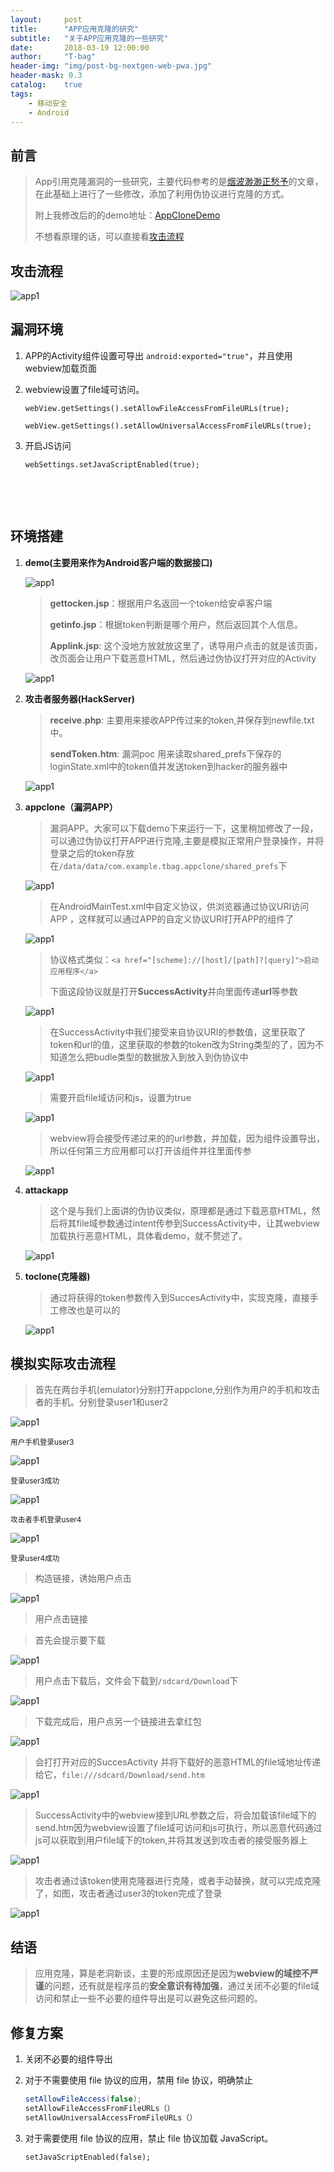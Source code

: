```yaml
---
layout:     post
title:      "APP应用克隆的研究"
subtitle:   "关于APP应用克隆的一些研究"
date:       2018-03-19 12:00:00
author:     "T-bag"
header-img: "img/post-bg-nextgen-web-pwa.jpg"
header-mask: 0.3
catalog:    true
tags:
    - 移动安全
    - Android
---
```


## 前言

>App引用克隆漏洞的一些研究，主要代码参考的是[烟波渺渺正愁予][1]的文章，在此基础上进行了一些修改，添加了利用伪协议进行克隆的方式。
>
>附上我修改后的的demo地址：[AppCloneDemo](https://github.com/Trex-tbag/AppCloneDemo)
>
>不想看原理的话，可以直接看[攻击流程](#build)

## 攻击流程

![app1](/img/in-post/appclone/app1.png)

## 漏洞环境

1. APP的Activity组件设置可导出 `android:exported="true"`，并且使用webview加载页面

2. webview设置了file域可访问。

   `webView.getSettings().setAllowFileAccessFromFileURLs(true);`  

   `webView.getSettings().setAllowUniversalAccessFromFileURLs(true);`

   [^注意]: 使用Android 7.0 Api 23的小米手机进行测试的时候，加载file域链接会显示**net::ERR_ACCESS_DENIDD**拒绝访问，使用api16系统的emulator则可以。

3. 开启JS访问

   `webSettings.setJavaScriptEnabled(true);`

   ​

   ​

## 环境搭建

1. **demo(主要用来作为Android客户端的数据接口)**

   ![app1](/img/in-post/appclone/app2.png)

   > **gettocken.jsp**：根据用户名返回一个token给安卓客户端
   >
   > **getinfo.jsp**：根据token判断是哪个用户，然后返回其个人信息。
   >
   > **Applink.jsp**: 这个没地方放就放这里了，诱导用户点击的就是该页面，改页面会让用户下载恶意HTML，然后通过伪协议打开对应的Activity

   ![app1](/img/in-post/appclone/app3.png)

2. **攻击者服务器(HackServer)**
   >**receive.php**: 主要用来接收APP传过来的token,并保存到newfile.txt中。
   >
   >**sendToken.htm**: 漏洞poc 用来读取shared_prefs下保存的loginState.xml中的token值并发送token到hacker的服务器中

   ![app1](/img/in-post/appclone/app4.png)

3. **appclone（漏洞APP）**

   >漏洞APP。大家可以下载demo下来运行一下，这里稍加修改了一段，可以通过伪协议打开APP进行克隆,主要是模拟正常用户登录操作，并将登录之后的token存放在`/data/data/com.example.tbag.appclone/shared_prefs`下

   ![app1](/img/in-post/appclone/app5.png)

   > 在AndroidMainTest.xml中自定义协议，供浏览器通过协议URI访问APP ，这样就可以通过APP的自定义协议URI打开APP的组件了

   ![app1](/img/in-post/appclone/app6.png)

   >协议格式类似：`<a href="[scheme]://[host]/[path]?[query]">启动应用程序</a>`
   >
   >下面这段协议就是打开**SuccessActivity**并向里面传递**url**等参数

   ![app1](/img/in-post/appclone/app7.png)

   > 在SuccessActivity中我们接受来自协议URI的参数值，这里获取了token和url的值，这里获取的参数的token改为String类型的了，因为不知道怎么把budle类型的数据放入到放入到伪协议中

   ![app1](/img/in-post/appclone/app8.png)

   > 需要开启file域访问和js，设置为true

   ![app1](/img/in-post/appclone/app9.png)

   > webview将会接受传递过来的的url参数，并加载，因为组件设置导出，所以任何第三方应用都可以打开该组件并往里面传参

   ![app1](/img/in-post/appclone/app10.png)

4. **attackapp**

   > 这个是与我们上面讲的伪协议类似，原理都是通过下载恶意HTML，然后将其file域参数通过intent传参到SuccessActivity中，让其webview加载执行恶意HTML，具体看demo，就不赘述了。

   ![app1](/img/in-post/appclone/app11.png)

5. **toclone(克隆器)**

   > 通过将获得的token参数传入到SuccesActivity中，实现克隆，直接手工修改也是可以的

   ![app1](/img/in-post/appclone/app12.png)


<p id = "build"></p>

## 模拟实际攻击流程

> 首先在两台手机(emulator)分别打开appclone,分别作为用户的手机和攻击者的手机。分别登录user1和user2

![app1](/img/in-post/appclone/app13.png)

<small class="img-hint">用户手机登录user3</small>

![app1](/img/in-post/appclone/app14.png)

<small class="img-hint">登录user3成功</small>

![app1](/img/in-post/appclone/app24.png)

<small class="img-hint">攻击者手机登录user4</small>

![app1](/img/in-post/appclone/app15.png)

<small class="img-hint">登录user4成功</small>

> 构造链接，诱始用户点击

![app1](/img/in-post/appclone/app16.png)



> 用户点击链接

> 首先会提示要下载

![app1](/img/in-post/appclone/app17.png)

> 用户点击下载后，文件会下载到`/sdcard/Download`下

![app1](/img/in-post/appclone/app18.png)

> 下载完成后，用户点另一个链接进去拿红包

![app1](/img/in-post/appclone/app19.png)

> 会打打开对应的SuccesActivity 并将下载好的恶意HTML的file域地址传递给它，`file:///sdcard/Download/send.htm`

![app1](/img/in-post/appclone/app20.png)

> SuccessActivity中的webview接到URL参数之后，将会加载该file域下的send.htm因为webview设置了file域可访问和js可执行，所以恶意代码通过js可以获取到用户file域下的token,并将其发送到攻击者的接受服务器上

![app1](/img/in-post/appclone/app21.png)

> 攻击者通过该token使用克隆器进行克隆，或者手动替换，就可以完成克隆了，如图，攻击者通过user3的token完成了登录

![app1](/img/in-post/appclone/app22.png)

## 结语

> 应用克隆，算是老洞新谈，主要的形成原因还是因为**webview的域控不严谨**的问题，还有就是程序员的**安全意识有待加强**，通过关闭不必要的file域访问和禁止一些不必要的组件导出是可以避免这些问题的。

## 修复方案

1. 关闭不必要的组件导出

2. 对于不需要使用 file 协议的应用，禁用 file 协议，明确禁止

   ```java
   setAllowFileAccess(false); 
   setAllowFileAccessFromFileURLs（）
   setAllowUniversalAccessFromFileURLs（）
   ```

3. 对于需要使用 file 协议的应用，禁止 file 协议加载 JavaScript。

   `setJavaScriptEnabled(false);`








[1]: http://www.freebuf.com/articles/terminal/161277.html#comment-243702	"深入研究APP克隆"

